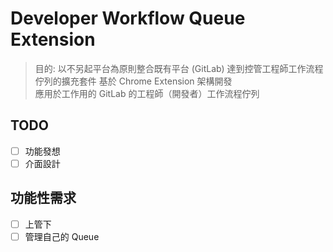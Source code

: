 # Developer Workflow Queue Extension

> 目的: 以不另起平台為原則整合既有平台 (GitLab) 達到控管工程師工作流程佇列的擴充套件
> 基於 Chrome Extension 架構開發  
> 應用於工作用的 GitLab 的工程師（開發者）工作流程佇列

## TODO

- [ ] 功能發想
- [ ] 介面設計

## 功能性需求

- [ ] 上管下
- [ ] 管理自己的 Queue
